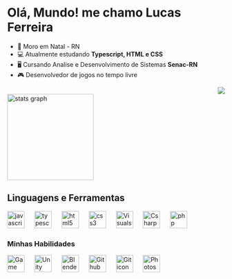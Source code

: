 # Olá, Mundo! me chamo Lucas Ferreira 
- 🌌 Moro em Natal - RN
- 💻 Atualmente estudando **Typescript, HTML e CSS**
- 🖥️ Cursando Analise e Desenvolvimento de Sistemas **Senac-RN**
- 🎮 Desenvolvedor de jogos no tempo livre
<div align="right">
<img src=https://media.tenor.com/OVgTB0C7aT4AAAAi/kzary.gif />
</div>
<div align="left">
  <img src="https://github-readme-stats.vercel.app/api?username=lucasilvafe&hide_title=false&hide_rank=false&show_icons=true&include_all_commits=true&count_private=true&disable_animations=false&theme=github_dark&locale=pt-br&hide_border=true" height="200" alt="stats graph"  />
</div>

## Linguagens e Ferramentas

<div align="left">
  <a href =https://developer.mozilla.org/pt-BR/docs/Web/JavaScript><img src="https://cdn.jsdelivr.net/gh/devicons/devicon/icons/javascript/javascript-plain.svg" height="40" alt="javascript icon"/></a>
  <img width="15"/>
  <img src="https://cdn-icons-png.flaticon.com/512/5968/5968381.png" height="40" alt="typescript icon"/>
  <img width="15"/>
  <img src="https://cdn.jsdelivr.net/gh/devicons/devicon/icons/html5/html5-plain-wordmark.svg" height="40" alt="html5 icon"/>
  <img width="15"/>
  <img src="https://cdn.jsdelivr.net/gh/devicons/devicon/icons/css3/css3-plain-wordmark.svg" height="40" alt="css3 icon"/>
  <img width="15"/>
  <img src="https://cdn.icon-icons.com/icons2/2107/PNG/512/file_type_vscode_icon_130084.png" height="40" alt="Visualstudiocode icon"/>
  <img width="15"/>
  <img src="https://cdn-icons-png.flaticon.com/512/6132/6132221.png" height="40" alt="Csharp icon"/>
  <img width="15"/>
  <img src="https://cdn.icon-icons.com/icons2/2415/PNG/512/php_plain_logo_icon_146397.png" height="40" alt="php icon"/>

</div>

### Minhas Habilidades

<div align="left">
  <img src="https://cdn2.steamgriddb.com/icon/e500b7708a865ec27eef36c33953b06e/32/256x256.png" height="40" alt="Game Maker Studio 2 icon"/> 
  <img width="15"/>
  <img src="https://cdn4.iconfinder.com/data/icons/logos-brands-5/24/unity-512.png" height="40" alt="Unity icon"/>
  <img width="15"/>
  <img src="https://cdn.jsdelivr.net/gh/devicons/devicon/icons/blender/blender-original.svg" height="40" alt="Blender icon"/>
  <img width="15"/>
  <img src="https://git-scm.com/images/logos/downloads/Git-Icon-1788C.png" height="40" alt="Github icon"/>
  <img width="15"/>
  <img src="https://cdn-icons-png.flaticon.com/512/25/25231.png" height="40" alt="Git icon"/>
  <img width="15"/>
  <img src="https://upload.wikimedia.org/wikipedia/commons/thumb/a/af/Adobe_Photoshop_CC_icon.svg/2101px-Adobe_Photoshop_CC_icon.svg.png" height="40" alt="Photoshop icon"/>
</div>
